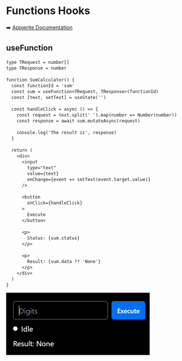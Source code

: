 # Functions Hooks

➡️ [Appwrite Documentation](https://appwrite.io/docs/client/functions)

## useFunction

```tsx
type TRequest = number[]
type TResponse = number

function SumCalculator() {
  const functionId = 'sum'
  const sum = useFunction<TRequest, TResponse>(functionId)
  const [text, setText] = useState('')

  const handleClick = async () => {
    const request = text.split(' ').map(number => Number(number))
    const response = await sum.mutateAsync(request)

    console.log('The result is', response)
  }

  return (
    <div>
      <input
        type="text"
        value={text}
        onChange={event => setText(event.target.value)}
      />

      <button
        onClick={handleClick}
      >
        Execute
      </button>

      <p>
        Status: {sum.status}
      </p>

      <p>
        Result: {sum.data ?? 'None'}
      </p>
    </div>
  )
}
```
![useFunction example](/docs/functions/images/useFunction.gif)